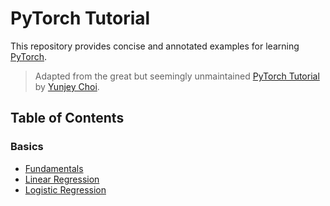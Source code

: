 # PyTorch Tutorial

This repository provides concise and annotated examples for learning [PyTorch](https://pytorch.org).

> Adapted from the great but seemingly unmaintained [PyTorch Tutorial](https://github.com/yunjey/pytorch-tutorial) by [Yunjey Choi](https://yunjey.github.io/).

## Table of Contents

### Basics

- [Fundamentals](tutorials/fundamentals/)
- [Linear Regression](tutorials/linear_regression/)
- [Logistic Regression](tutorials/logistic_regression/)

